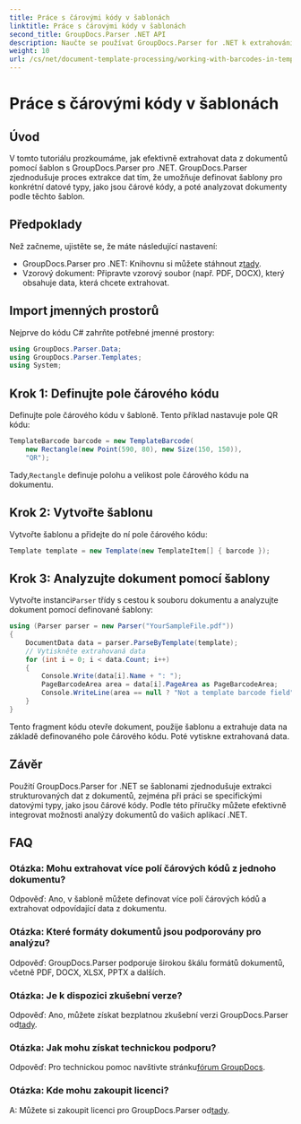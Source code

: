 ```yaml
---
title: Práce s čárovými kódy v šablonách
linktitle: Práce s čárovými kódy v šablonách
second_title: GroupDocs.Parser .NET API
description: Naučte se používat GroupDocs.Parser for .NET k extrahování strukturovaných dat z dokumentů pomocí šablon. Zjednodušte extrakci dat pomocí polí s čárovými kódy.
weight: 10
url: /cs/net/document-template-processing/working-with-barcodes-in-templates/
---
```


# Práce s čárovými kódy v šablonách

## Úvod
V tomto tutoriálu prozkoumáme, jak efektivně extrahovat data z dokumentů pomocí šablon s GroupDocs.Parser pro .NET. GroupDocs.Parser zjednodušuje proces extrakce dat tím, že umožňuje definovat šablony pro konkrétní datové typy, jako jsou čárové kódy, a poté analyzovat dokumenty podle těchto šablon.
## Předpoklady
Než začneme, ujistěte se, že máte následující nastavení:
-  GroupDocs.Parser pro .NET: Knihovnu si můžete stáhnout z[tady](https://releases.groupdocs.com/parser/net/).
- Vzorový dokument: Připravte vzorový soubor (např. PDF, DOCX), který obsahuje data, která chcete extrahovat.

## Import jmenných prostorů
Nejprve do kódu C# zahrňte potřebné jmenné prostory:
```csharp
using GroupDocs.Parser.Data;
using GroupDocs.Parser.Templates;
using System;
```
## Krok 1: Definujte pole čárového kódu
Definujte pole čárového kódu v šabloně. Tento příklad nastavuje pole QR kódu:
```csharp
TemplateBarcode barcode = new TemplateBarcode(
    new Rectangle(new Point(590, 80), new Size(150, 150)),
    "QR");
```
 Tady,`Rectangle` definuje polohu a velikost pole čárového kódu na dokumentu.
## Krok 2: Vytvořte šablonu
Vytvořte šablonu a přidejte do ní pole čárového kódu:
```csharp
Template template = new Template(new TemplateItem[] { barcode });
```
## Krok 3: Analyzujte dokument pomocí šablony
 Vytvořte instanci`Parser` třídy s cestou k souboru dokumentu a analyzujte dokument pomocí definované šablony:
```csharp
using (Parser parser = new Parser("YourSampleFile.pdf"))
{
    DocumentData data = parser.ParseByTemplate(template);
    // Vytiskněte extrahovaná data
    for (int i = 0; i < data.Count; i++)
    {
        Console.Write(data[i].Name + ": ");
        PageBarcodeArea area = data[i].PageArea as PageBarcodeArea;
        Console.WriteLine(area == null ? "Not a template barcode field" : area.Value);
    }
}
```
Tento fragment kódu otevře dokument, použije šablonu a extrahuje data na základě definovaného pole čárového kódu. Poté vytiskne extrahovaná data.

## Závěr
Použití GroupDocs.Parser for .NET se šablonami zjednodušuje extrakci strukturovaných dat z dokumentů, zejména při práci se specifickými datovými typy, jako jsou čárové kódy. Podle této příručky můžete efektivně integrovat možnosti analýzy dokumentů do vašich aplikací .NET.

## FAQ
### Otázka: Mohu extrahovat více polí čárových kódů z jednoho dokumentu?
Odpověď: Ano, v šabloně můžete definovat více polí čárových kódů a extrahovat odpovídající data z dokumentu.
### Otázka: Které formáty dokumentů jsou podporovány pro analýzu?
Odpověď: GroupDocs.Parser podporuje širokou škálu formátů dokumentů, včetně PDF, DOCX, XLSX, PPTX a dalších.
### Otázka: Je k dispozici zkušební verze?
 Odpověď: Ano, můžete získat bezplatnou zkušební verzi GroupDocs.Parser od[tady](https://releases.groupdocs.com/).
### Otázka: Jak mohu získat technickou podporu?
 Odpověď: Pro technickou pomoc navštivte stránku[fórum GroupDocs](https://forum.groupdocs.com/c/parser/17).
### Otázka: Kde mohu zakoupit licenci?
 A: Můžete si zakoupit licenci pro GroupDocs.Parser od[tady](https://purchase.groupdocs.com/buy).